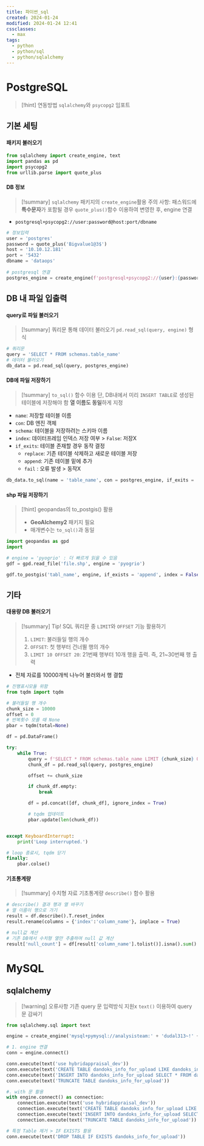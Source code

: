 ```yaml
---
title: 파이썬_sql
created: 2024-01-24
modified: 2024-01-24 12:41
cssclasses:
  - max
tags:
  - python
  - python/sql
  - python/sqlalchemy
---
```

# PostgreSQL
> [!hint] 연동방법
> `sqlalchemy`와 `psycopg2` 임포트
## 기본 세팅
#### 패키지 불러오기
```python
from sqlalchemy import create_engine, text
import pandas as pd
import psycopg2
from urllib.parse import quote_plus
```
#### DB 정보
> [!summary]
> `sqlalchemy` 패키지의 `create_engine`활용
> 주의 사항: 패스워드에 **특수문자**가 포함될 경우 `quote_plus()`함수 이용하여 변영한 후, engine 연결
- `postgresql+psycopg2://user:password@host:port/dbname`
```python
# 정보입력
user = 'postgres'  
password = quote_plus('Bigvalue1@3$')
host = '10.10.12.181'  
port = '5432'  
dbname = 'dataops'
  
# postgresql 연결  
postgres_engine = create_engine(f'postgresql+psycopg2://{user}:{password}@{host}:{port}/{dbname}')
```
## DB 내 파일 입출력
#### query로 파일 불러오기
> [!summary] 쿼리문 통해 데이터 불러오기
> `pd.read_sql(query, engine)`  형식
```python
# 쿼리문
query = 'SELECT * FROM schemas.table_name'
# 데이터 불러오기
db_data = pd.read_sql(query, postgres_engine)
```
#### DB에 파일 저장하기
> [!summary]
> `to_sql()` 함수 이용
> 단, DB내에서 미리 `INSERT TABLE`로 생성된 테이블에 저장해야 함
> **열 이름도 동일**하게 지정
- `name`: 저장할 테이블 이름
- `con`: DB 엔진 객체
- `schema`: 테이블을 저장하려는 스키마 이름
- `index`: 데이터프레임 인덱스 저장 여부 > `False`: 저장X
- `if_exits`: 테이블 존재할 경우 동작 결정
	- `replace`: 기존 테이블 삭제하고 새로운 테이블 저장
	- `append`: 기존 테이블 밑에 추가
	- `fail` : 오류 발생 > 동작X
```python
db_data.to_sql(name = 'table_name', con = postgres_engine, if_exits = 'append', index = False, schema = 'schema_name')
```

#### shp 파일 저장하기
> [!hint] geopandas의 to_postgis() 활용
> - **GeoAlchemy2** 패키지 필요
> - 매개변수는 `to_sql()`과 동일

```PYTHON file:shp파일_DB저장
import geopandas as gpd
import

# engine = 'pyogrio' : 더 빠르게 읽을 수 있음
gdf = gpd.read_file('file.shp', engine = 'pyogrio')

gdf.to_postgis('tabl_name', engine, if_exists = 'append', index = False, schema = 'schema_name')
```


## 기타
#### 대용량 DB 불러오기
> [!summary] Tip!
> SQL 쿼리문 중 `LIMIT`와 `OFFSET` 기능 활용하기
> 1. `LIMIT`: 불러들일 행의 개수
> 2. `OFFSET`: 첫 행부터 건너뛸 행의 개수
> 3. `LIMIT 10 OFFSET 20`: 21번째 행부터 10개 행을 출력. 즉, 21~30번째 행 출력

- 전체 자료를 10000개씩 나누어 불러와서 행 결합
```python
# 진행표시모듈 위함
from tqdm import tqdm

# 불러들일 행 개수
chunk_size = 10000
offset = 0
# 반복횟수 모를 때 None
pbar = tqdm(total=None)

df = pd.DataFrame()

try:
	while True:
		query = f'SELECT * FROM schemas.table_name LIMIT {chunk_size} OFFSET {offset}'
		chunk_df = pd.read_sql(query, postgres_engine)

		offset += chunk_size

		if chunk_df.empty:
			break

		df = pd.concat([df, chunk_df], ignore_index = True)

		# tqdm 업데이트
		pbar.update(len(chunk_df))


except KeyboardInterrupt:
	print('Loop interrupted.')

# loop 종료시, tqdm 닫기
finally:
	pbar.colse()
```

#### 기초통계량
> [!summary] 수치형 자료 기초통계량
> `describe()` 함수 활용

```python
# describe() 결과 행과 열 바꾸기
# 열 이름이 행으로 가기
result = df.describe().T.reset_index
result.rename(columns = {'index':'column_name'}, inplace = True)

# null값 계산
# 기존 DB에서 수치형 열만 추출하여 null 값 계산
result['null_count'] = df[result['column_name'].tolist()].isna().sum().tolist()
```

# MySQL
## sqlalchemy
> [!warning] 오류사항
> 기존 query 문 입력방식 지원x
> `text()` 이용하여 query 문 감싸기

```python
from sqlalchemy.sql import text

engine = create_engine('mysql+pymysql://analysisteam:' + 'dudal313~!' + '@dev.c0gqj5ketijm.ap-northeast-2.rds.amazonaws.com:3306/hybridappraisal_dev?charset=utf8')

# 1. engine 연결
conn = engine.connect()

conn.execute(text('use hybridappraisal_dev'))  
conn.execute(text('CREATE TABLE dandoks_info_for_upload LIKE dandoks_info'))  
conn.execute(text('INSERT INTO dandoks_info_for_upload SELECT * FROM dandoks_info'))  
conn.execute(text('TRUNCATE TABLE dandoks_info_for_upload'))

#. with 문 활용
with engine.connect() as connection:  
    connection.execute(text('use hybridappraisal_dev'))  
    connection.execute(text('CREATE TABLE dandoks_info_for_upload LIKE dandoks_info'))
    connection.execute(text('INSERT INTO dandoks_info_for_upload SELECT * FROM dandoks_info'))  
    connection.execute(text('TRUNCATE TABLE dandoks_info_for_upload'))

# 특정 Table 제거 > IF EXISTS 활용
conn.execute(text('DROP TABLE IF EXISTS dandoks_info_for_upload'))
```